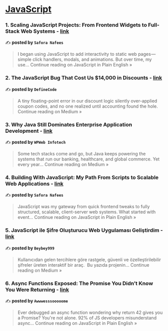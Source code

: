 
<h1><a href=https://medium.com/tag/javascript-development/recommended target="_blank" rel="noopener noreferrer">JavaScript</a></h1>
<h3>1. Scaling JavaScript Projects: From Frontend Widgets to Full-Stack Web Systems - <a href="https://javascript.plainenglish.io/scaling-javascript-projects-from-frontend-widgets-to-full-stack-web-systems-8604164343fc?source=rss------javascript_development-5" target="_blank" rel="noopener noreferrer">link</a></h3>

✍️ **posted by `Safora Nafees`**

<blockquote>I began using JavaScript to add interactivity to static web pages — simple click handlers, modals, and animations. But over time, my use…
Continue reading on JavaScript in Plain English »</blockquote>

<h3>2. The JavaScript Bug That Cost Us $14,000 in Discounts - <a href="https://medium.com/@Definecode/the-javascript-bug-that-cost-us-14-000-in-discounts-f5cbc9dd8254?source=rss------javascript_development-5" target="_blank" rel="noopener noreferrer">link</a></h3>

✍️ **posted by `DefineCode`**

<blockquote>A tiny floating-point error in our discount logic silently over-applied coupon codes, and no one realized until accounting found the hole.
Continue reading on Medium »</blockquote>

<h3>3. Why Java Still Dominates Enterprise Application Development - <a href="https://medium.com/@wpwebinfotech/why-java-still-dominates-enterprise-application-development-007f96556f5c?source=rss------javascript_development-5" target="_blank" rel="noopener noreferrer">link</a></h3>

✍️ **posted by `WPWeb Infotech`**

<blockquote>Some tech stacks come and go, but Java keeps powering the systems that run our banking, healthcare, and global commerce. Yet every year…
Continue reading on Medium »</blockquote>

<h3>4. Building With JavaScript: My Path From Scripts to Scalable Web Applications - <a href="https://javascript.plainenglish.io/building-with-javascript-my-path-from-scripts-to-scalable-web-applications-e5975ebafbf3?source=rss------javascript_development-5" target="_blank" rel="noopener noreferrer">link</a></h3>

✍️ **posted by `Safora Nafees`**

<blockquote>JavaScript was my gateway from quick frontend tweaks to fully structured, scalable, client-server web systems. What started with event…
Continue reading on JavaScript in Plain English »</blockquote>

<h3>5.  JavaScript ile Şifre Oluşturucu Web Uygulaması Geliştirdim - <a href="https://medium.com/@beyzaselvi777/javascript-ile-%C5%9Fifre-olu%C5%9Fturucu-web-uygulamas%C4%B1-geli%C5%9Ftirdim-45b3d4a760a4?source=rss------javascript_development-5" target="_blank" rel="noopener noreferrer">link</a></h3>

✍️ **posted by `Beybey999`**

<blockquote>Kullanıcıdan gelen tercihlere göre rastgele, güvenli ve özelleştirilebilir şifreler üreten interaktif bir araç.
 Bu yazıda projenin…
Continue reading on Medium »</blockquote>

<h3>6. Async Functions Exposed: The Promise You Didn’t Know You Were Returning - <a href="https://javascript.plainenglish.io/async-functions-exposed-the-promise-you-didnt-know-you-were-returning-0f2aaca982b1?source=rss------javascript_development-5" target="_blank" rel="noopener noreferrer">link</a></h3>

✍️ **posted by `Awwwesssooooome`**

<blockquote>Ever debugged an async function wondering why return 42 gives you a Promise? You're not alone. 92% of JS developers misunderstand async…
Continue reading on JavaScript in Plain English »</blockquote>

